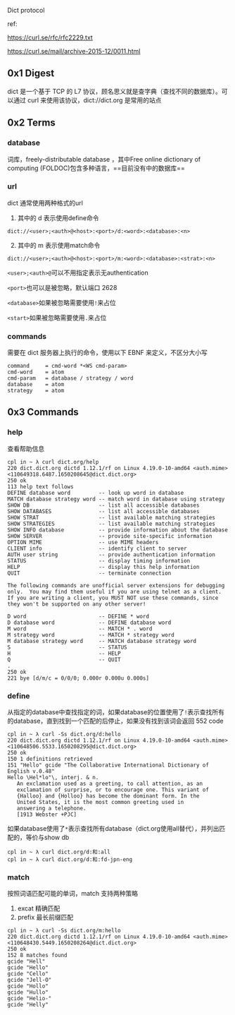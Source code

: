 Dict protocol

ref:

https://curl.se/rfc/rfc2229.txt

https://curl.se/mail/archive-2015-12/0011.html

## 0x1 Digest

dict 是一个基于 TCP 的 L7 协议，顾名思义就是查字典（查找不同的数据库）。可以通过 curl 来使用该协议，dict://dict.org 是常用的站点

## 0x2 Terms

### database

词库，freely-distributable database ，其中Free online dictionary of computing (FOLDOC)包含多种语言，==目前没有中的数据库==

### url

dict 通常使用两种格式的url

1. 其中的 d 表示使用define命令

```
dict://<user>;<auth>@<host>:<port>/d:<word>:<database>:<n>
```

2. 其中的 m 表示使用match命令

```
dict://<user>;<auth>@<host>:<port>/m:<word>:<database>:<strat>:<n>
```

`<user>;<auth>@`可以不用指定表示无authentication

`<port>`也可以是被忽略，默认端口 2628

`<database>`如果被忽略需要使用`!`来占位

`<start>`如果被忽略需要使用`.`来占位

### commands

需要在 dict 服务器上执行的命令，使用以下 EBNF 来定义，不区分大小写

```
command     = cmd-word *<WS cmd-param>
cmd-word    = atom
cmd-param   = database / strategy / word
database    = atom
strategy    = atom
```

## 0x3 Commands

### help

查看帮助信息

```
cpl in ~ λ curl dict.org/help      
220 dict.dict.org dictd 1.12.1/rf on Linux 4.19.0-10-amd64 <auth.mime> <110649318.6487.1650208645@dict.dict.org>
250 ok
113 help text follows
DEFINE database word         -- look up word in database
MATCH database strategy word -- match word in database using strategy
SHOW DB                      -- list all accessible databases
SHOW DATABASES               -- list all accessible databases
SHOW STRAT                   -- list available matching strategies
SHOW STRATEGIES              -- list available matching strategies
SHOW INFO database           -- provide information about the database
SHOW SERVER                  -- provide site-specific information
OPTION MIME                  -- use MIME headers
CLIENT info                  -- identify client to server
AUTH user string             -- provide authentication information
STATUS                       -- display timing information
HELP                         -- display this help information
QUIT                         -- terminate connection

The following commands are unofficial server extensions for debugging
only.  You may find them useful if you are using telnet as a client.
If you are writing a client, you MUST NOT use these commands, since
they won't be supported on any other server!

D word                       -- DEFINE * word
D database word              -- DEFINE database word
M word                       -- MATCH * . word
M strategy word              -- MATCH * strategy word
M database strategy word     -- MATCH database strategy word
S                            -- STATUS
H                            -- HELP
Q                            -- QUIT
.
250 ok
221 bye [d/m/c = 0/0/0; 0.000r 0.000u 0.000s]
```

### define

从指定的database中查找指定的词，如果database的位置使用了`!`表示查找所有的database，直到找到一个匹配的后停止，如果没有找到该词会返回 552 code

```
cpl in ~ λ curl -Ss dict.org/d:hello
220 dict.dict.org dictd 1.12.1/rf on Linux 4.19.0-10-amd64 <auth.mime> <110648506.5533.1650208295@dict.dict.org>
250 ok
150 1 definitions retrieved
151 "Hello" gcide "The Collaborative International Dictionary of English v.0.48"
Hello \Hel*lo"\, interj. & n.
   An exclamation used as a greeting, to call attention, as an
   exclamation of surprise, or to encourage one. This variant of
   {Halloo} and {Holloo} has become the dominant form. In the
   United States, it is the most common greeting used in
   answering a telephone.
   [1913 Webster +PJC]
```

如果database使用了`*`表示查找所有database（dict.org使用all替代），并列出匹配的，等价与show db

```
cpl in ~ λ curl dict.org/d:和:all
cpl in ~ λ curl dict.org/d:和:fd-jpn-eng
```

### match

按照词语匹配可能的单词，match 支持两种策略

1. excat 精确匹配
2. prefix 最长前缀匹配

```
cpl in ~ λ curl -Ss dict.org/m:hello
220 dict.dict.org dictd 1.12.1/rf on Linux 4.19.0-10-amd64 <auth.mime> <110648430.5449.1650208264@dict.dict.org>
250 ok
152 8 matches found
gcide "Hell"
gcide "Hello"
gcide "Cello"
gcide "Jell-O"
gcide "Hollo"
gcide "Hullo"
gcide "Helio-"
gcide "Helly"
```